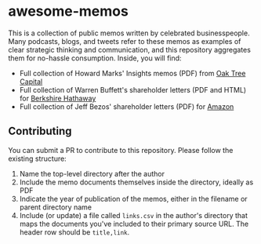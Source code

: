 # awesome-memos

This is a collection of public memos written by celebrated businesspeople. Many podcasts, blogs, and tweets refer to these memos as examples of clear strategic thinking and communication, and this repository aggregates them for no-hassle consumption. Inside, you will find:

- Full collection of Howard Marks' Insights memos (PDF) from [Oak Tree Capital](https://www.oaktreecapital.com)
- Full collection of Warren Buffett's shareholder letters (PDF and HTML) for [Berkshire Hathaway](https://www.berkshirehathaway.com)
- Full collection of Jeff Bezos' shareholder letters (PDF) for [Amazon](https://www.amazon.com)

## Contributing

You can submit a PR to contribute to this repository. Please follow the existing structure:

1. Name the top-level directory after the author
2. Include the memo documents themselves inside the directory, ideally as PDF
3. Indicate the year of publication of the memos, either in the filename or parent directory name
4. Include (or update) a file called `links.csv` in the author's directory that maps the documents you've included to their primary source URL. The header row should be `title,link`.
